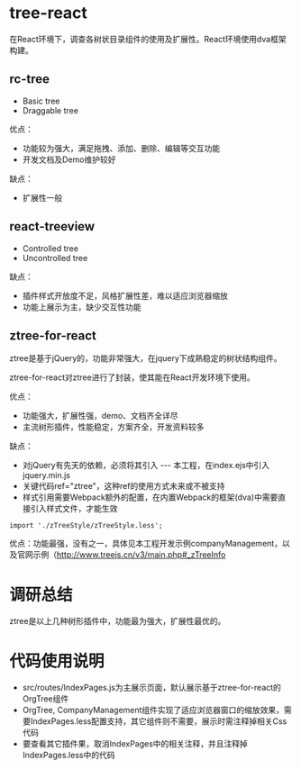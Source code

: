 # tree-react
在React环境下，调查各树状目录组件的使用及扩展性。React环境使用dva框架构建。

## rc-tree
- Basic tree
- Draggable tree

优点：
- 功能较为强大，满足拖拽、添加、删除、编辑等交互功能
- 开发文档及Demo维护较好

缺点：
- 扩展性一般

## react-treeview
- Controlled tree
- Uncontrolled tree

缺点：
- 插件样式开放度不足，风格扩展性差，难以适应浏览器缩放
- 功能上展示为主，缺少交互性功能

## ztree-for-react
ztree是基于jQuery的，功能非常强大，在jquery下成熟稳定的树状结构组件。

ztree-for-react对ztree进行了封装，使其能在React开发环境下使用。

优点：
- 功能强大，扩展性强，demo、文档齐全详尽
- 主流树形插件，性能稳定，方案齐全，开发资料较多

缺点：
- 对jQuery有先天的依赖，必须将其引入 --- 本工程，在index.ejs中引入jquery.min.js
- 关键代码ref="ztree"，这种ref的使用方式未来或不被支持
- 样式引用需要Webpack额外的配置，在内置Webpack的框架(dva)中需要直接引入样式文件，才能生效  

```
import './zTreeStyle/zTreeStyle.less';
```

优点：功能最强，没有之一，具体见本工程开发示例companyManagement，以及官网示例（http://www.treejs.cn/v3/main.php#_zTreeInfo

# 调研总结

ztree是以上几种树形插件中，功能最为强大，扩展性最优的。

# 代码使用说明

- src/routes/IndexPages.js为主展示页面，默认展示基于ztree-for-react的OrgTree组件
- OrgTree, CompanyManagement组件实现了适应浏览器窗口的缩放效果，需要IndexPages.less配置支持，其它组件则不需要，展示时需注释掉相关Css代码
- 要查看其它插件果，取消IndexPages中的相关注释，并且注释掉IndexPages.less中的代码
